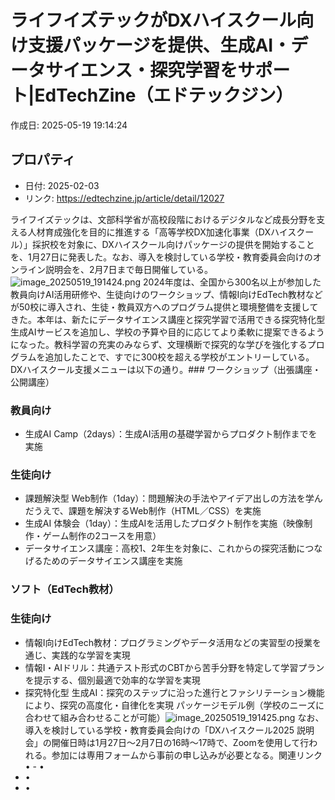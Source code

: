 # ライフイズテックがDXハイスクール向け支援パッケージを提供、生成AI・データサイエンス・探究学習をサポート|EdTechZine（エドテックジン）

作成日: 2025-05-19 19:14:24

## プロパティ

- 日付: 2025-02-03
- リンク: https://edtechzine.jp/article/detail/12027

ライフイズテックは、文部科学省が高校段階におけるデジタルなど成長分野を支える人材育成強化を目的に推進する「高等学校DX加速化事業（DXハイスクール）」採択校を対象に、DXハイスクール向けパッケージの提供を開始することを、1月27日に発表した。なお、導入を検討している学校・教育委員会向けのオンライン説明会を、2月7日まで毎日開催している。![image_20250519_191424.png](../assets/image_20250519_191424.png)
2024年度は、全国から300名以上が参加した教員向けAI活用研修や、生徒向けのワークショップ、情報I向けEdTech教材などが50校に導入され、生徒・教員双方へのプログラム提供と環境整備を支援してきた。本年は、新たにデータサイエンス講座と探究学習で活用できる探究特化型生成AIサービスを追加し、学校の予算や目的に応じてより柔軟に提案できるようになった。教科学習の充実のみならず、文理横断で探究的な学びを強化するプログラムを追加したことで、すでに300校を超える学校がエントリーしている。DXハイスクール支援メニューは以下の通り。### ワークショップ（出張講座・公開講座）
### 教員向け
- 生成AI Camp（2days）：生成AI活用の基礎学習からプロダクト制作までを実施
### 生徒向け
- 課題解決型 Web制作（1day）：問題解決の手法やアイデア出しの方法を学んだうえで、課題を解決するWeb制作（HTML／CSS）を実施
- 生成AI 体験会（1day）：生成AIを活用したプロダクト制作を実施（映像制作・ゲーム制作の2コースを用意）
- データサイエンス講座：高校1、2年生を対象に、これからの探究活動につなげるためのデータサイエンス講座を実施
### ソフト（EdTech教材）
### 生徒向け
- 情報I向けEdTech教材：プログラミングやデータ活用などの実習型の授業を通じ、実践的な学習を実現
- 情報I・AIドリル：共通テスト形式のCBTから苦手分野を特定して学習プランを提示する、個別最適で効率的な学習を実現
- 探究特化型 生成AI：探究のステップに沿った進行とファシリテーション機能により、探究の高度化・自律化を実現
パッケージモデル例（学校のニーズに合わせて組み合わせることが可能）![image_20250519_191425.png](../assets/image_20250519_191425.png)
なお、導入を検討している学校・教育委員会向けの「DXハイスクール2025 説明会」の開催日時は1月27日～2月7日の16時～17時で、Zoomを使用して行われる。参加には専用フォームから事前の申し込みが必要となる。関連リンク   
• - • 
- • 
- • 
